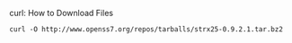 ---
---
curl: How to Download Files

```
curl -O http://www.openss7.org/repos/tarballs/strx25-0.9.2.1.tar.bz2
```

